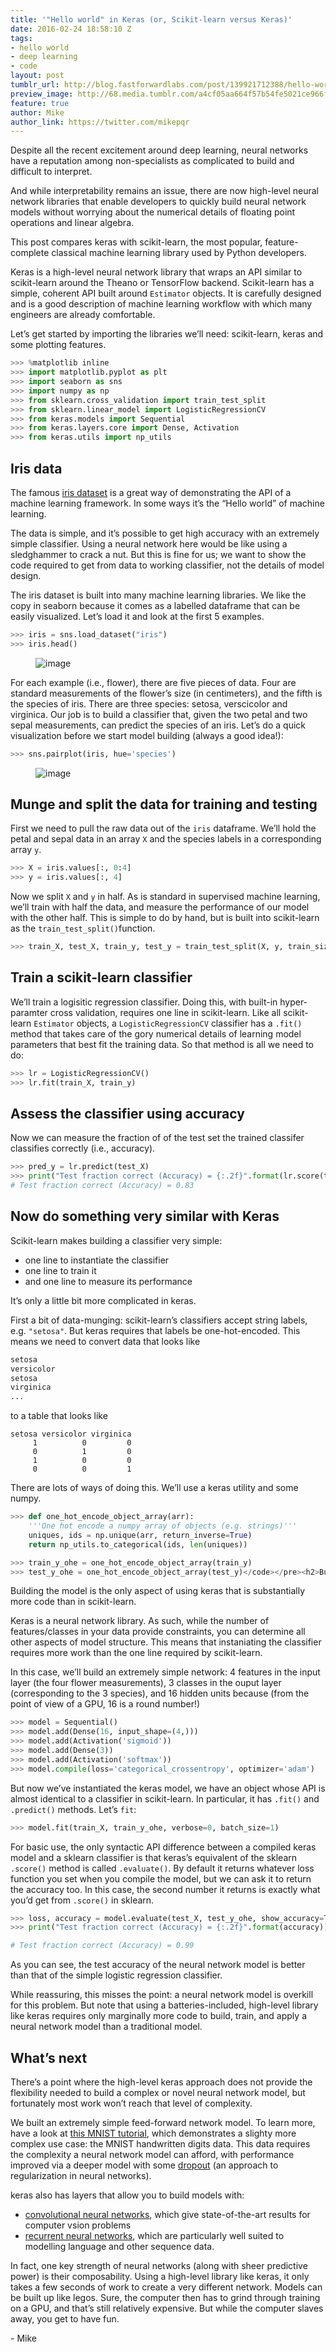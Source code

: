 ```yaml
---
title: '"Hello world" in Keras (or, Scikit-learn versus Keras)'
date: 2016-02-24 18:58:10 Z
tags:
- hello world
- deep learning
- code
layout: post
tumblr_url: http://blog.fastforwardlabs.com/post/139921712388/hello-world-in-keras-or-scikit-learn-versus
preview_image: http://68.media.tumblr.com/a4cf05aa664f57b54fe5021ce966f5d6/tumblr_inline_o30qnzlyxi1qcg73w_540.png
feature: true
author: Mike
author_link: https://twitter.com/mikepqr
---
```


<p>Despite all the recent excitement around deep learning, neural networks have a reputation among non-specialists as complicated to build and difficult to  interpret.</p><p>And while interpretability remains an issue, there are now high-level neural network libraries that enable developers to quickly build neural network models without worrying about the numerical details of floating point operations and linear algebra.</p><p>This post compares keras with scikit-learn, the most popular, feature-complete classical machine learning library used by Python developers.</p>

<p>Keras is a high-level neural network library that wraps an API similar to scikit-learn around the Theano or TensorFlow backend. Scikit-learn has a simple, coherent API built around <code>Estimator</code> objects. It is carefully designed and is a good description of machine learning workflow with which many engineers are already comfortable.</p>

<p>Let&rsquo;s get started by importing the libraries we&rsquo;ll need: scikit-learn, keras and some plotting features.</p>

```python
>>> %matplotlib inline
>>> import matplotlib.pyplot as plt
>>> import seaborn as sns
>>> import numpy as np
>>> from sklearn.cross_validation import train_test_split
>>> from sklearn.linear_model import LogisticRegressionCV
>>> from keras.models import Sequential
>>> from keras.layers.core import Dense, Activation
>>> from keras.utils import np_utils
```

<h2>Iris data</h2><p>The famous <a href="https://archive.ics.uci.edu/ml/datasets/Iris">iris dataset</a> is a great way of demonstrating the API of a machine learning framework. In some ways it&rsquo;s the &ldquo;Hello world&rdquo; of machine learning.</p><p>The data is simple, and it&rsquo;s possible to get high accuracy with an extremely simple classifier. Using a neural network here would be like using a sledghammer to crack a nut. But this is fine for us; we want to show the code required to get from data to working classifier, not the details of model design.</p><p>The iris dataset is built into many machine learning libraries. We like the copy in seaborn because it comes as a labelled dataframe that can be easily visualized. Let&rsquo;s load it and look at the first 5 examples.</p>

```python
>>> iris = sns.load_dataset("iris")
>>> iris.head()
```

<figure data-orig-width="450" data-orig-height="183" class="tmblr-full"><img src="http://68.media.tumblr.com/d7c32a4d56195a39fb609287cbf9987c/tumblr_inline_o30ql2XBMK1qcg73w_540.png" alt="image" data-orig-width="450" data-orig-height="183"/></figure><p>For each example (i.e., flower), there are five pieces of data. Four are standard measurements of the flower&rsquo;s size (in centimeters), and the fifth is the species of iris. There are three species: setosa, verscicolor and virginica. Our job is to build a classifier that, given the two petal and two sepal measurements, can predict the species of an iris. Let&rsquo;s do a quick visualization before we start model building (always a good idea!):</p>

```python
>>> sns.pairplot(iris, hue='species')
```

<figure data-orig-width="811" data-orig-height="721" class="tmblr-full"><img src="http://68.media.tumblr.com/a4cf05aa664f57b54fe5021ce966f5d6/tumblr_inline_o30qnzlyxi1qcg73w_540.png" alt="image" data-orig-width="811" data-orig-height="721"/></figure><h2>Munge and split the data for training and testing</h2><p>First we need to pull the raw data out of the <code>iris</code> dataframe. We&rsquo;ll hold the petal and sepal data in an array <code>X</code> and the species labels in a corresponding array <code>y</code>.</p>

```python
>>> X = iris.values[:, 0:4]
>>> y = iris.values[:, 4]
```

<p>Now we split <code>X</code> and <code>y</code> in half. As is standard in supervised machine learning, we&rsquo;ll train with half the data, and measure the performance of our model with the other half. This is simple to do by hand, but is built into scikit-learn as the <code>train_test_split()</code>function.</p>

```python
>>> train_X, test_X, train_y, test_y = train_test_split(X, y, train_size=0.5, random_state=0)
```

<h2>Train a scikit-learn classifier</h2><p>We&rsquo;ll train a logisitic regression classifier. Doing this, with built-in hyper-paramter cross validation, requires one line in scikit-learn. Like all scikit-learn <code>Estimator</code> objects, a <code>LogisticRegressionCV</code> classifier has a <code>.fit()</code> method that takes care of the gory numerical details of learning model parameters that best fit the training data. So that method is all we need to do:</p>

```python
>>> lr = LogisticRegressionCV()
>>> lr.fit(train_X, train_y)
```

<h2>Assess the classifier using accuracy</h2><p>Now we can measure the fraction of of the test set the trained classifer classifies correctly (i.e., accuracy).</p>

```python
>>> pred_y = lr.predict(test_X)
>>> print("Test fraction correct (Accuracy) = {:.2f}".format(lr.score(test_X, test_y)))
# Test fraction correct (Accuracy) = 0.83
```

<h2>Now do something very similar with Keras</h2><p>Scikit-learn makes building a classifier very simple:</p><ul><li>one line to instantiate the classifier</li>
    <li>one line to train it</li>
    <li>and one line to measure its performance</li>
</ul><p>It&rsquo;s only a little bit more complicated in keras.</p><p>First a bit of data-munging: scikit-learn&rsquo;s classifiers accept string labels, e.g. <code>"setosa"</code>. But keras requires that labels be one-hot-encoded. This means we need to convert data that looks like</p>

```python
setosa
versicolor
setosa
virginica
...
```

<p>to a table that looks like</p>

```
setosa versicolor virginica
     1          0         0
     0          1         0
     1          0         0
     0          0         1
```

 <p>There are lots of ways of doing this. We&rsquo;ll use a keras utility and some numpy.</p>

```python
>>> def one_hot_encode_object_array(arr):
    '''One hot encode a numpy array of objects (e.g. strings)'''
    uniques, ids = np.unique(arr, return_inverse=True)
    return np_utils.to_categorical(ids, len(uniques))

>>> train_y_ohe = one_hot_encode_object_array(train_y)
>>> test_y_ohe = one_hot_encode_object_array(test_y)</code></pre><h2>Build the neural network model</h2>
```

<p>Building the model is the only aspect of using keras that is substantially more code than in scikit-learn.</p><p>Keras is a neural network library. As such, while the number of features/classes in your data provide constraints, you can determine all other aspects of model structure. This means that instaniating the classifier requires more work than the one line required by scikit-learn.</p>

<p>In this case, we&rsquo;ll build an extremely simple network: 4 features in the input layer (the four flower measurements), 3 classes in the ouput layer (corresponding to the 3 species), and 16 hidden units because (from the point of view of a GPU, 16 is a round number!)</p>

```python
>>> model = Sequential()
>>> model.add(Dense(16, input_shape=(4,)))
>>> model.add(Activation('sigmoid'))
>>> model.add(Dense(3))
>>> model.add(Activation('softmax'))
>>> model.compile(loss='categorical_crossentropy', optimizer='adam')
```

<p>But now we&rsquo;ve instantiated the keras model, we have an object whose API is almost identical to a classifier in scikit-learn. In particular, it has <code>.fit()</code> and <code>.predict()</code> methods. Let&rsquo;s <code>fit</code>:</p>

```python
>>> model.fit(train_X, train_y_ohe, verbose=0, batch_size=1)
```

<p>For basic use, the only syntactic API difference between a compiled keras model and a sklearn classifier is that keras&rsquo;s equivalent of the sklearn <code>.score()</code> method is called <code>.evaluate()</code>. By default it returns whatever loss function you set when you compile the model, but we can ask it to return the accuracy too. In this case, the second number it returns is exactly what you&rsquo;d get from <code>.score()</code> in sklearn.<br/></p>

```python
>>> loss, accuracy = model.evaluate(test_X, test_y_ohe, show_accuracy=True, verbose=0)
>>> print("Test fraction correct (Accuracy) = {:.2f}".format(accuracy))

# Test fraction correct (Accuracy) = 0.99
```

<p>As you can see, the test accuracy of the neural network model is better than that of the simple logistic regression classifier.</p><p>While reassuring, this misses the point: a neural network model is overkill for this problem. But note that using a batteries-included, high-level library like keras requires only marginally more code to build, train, and apply a neural network model than a traditional model.</p><h2>What&rsquo;s next</h2><p>There&rsquo;s a point where the high-level keras approach does not provide the flexibility needed to build a complex or novel neural network model, but fortunately most work won&rsquo;t reach that level of complexity.</p><p>We built an extremely simple feed-forward network model. To learn more, have a look at <a href="https://github.com/wxs/keras-mnist-tutorial/blob/master/MNIST%20in%20Keras.ipynb">this MNIST tutorial</a>, which demonstrates a slighty more complex use case: the MNIST handwritten digits data. This data requires the complexity a neural network model can afford, with performance improved via a deeper model with some <a href="https://www.cs.toronto.edu/~hinton/absps/JMLRdropout.pdf">dropout</a> (an approach to regularization in neural networks).</p><p>keras also has layers that allow you to build models with:</p><ul><li><a href="http://deeplearning.net/tutorial/lenet.html">convolutional neural networks</a>, which give state-of-the-art results for computer vsion problems</li>
    <li><a href="http://karpathy.github.io/2015/05/21/rnn-effectiveness/">recurrent neural networks</a>, which are particularly well suited to modelling language and other sequence data.</li>
</ul><p>In fact, one key strength of neural networks (along with sheer predictive power) is their composability. Using a high-level library like keras, it only takes a few seconds of work to create a very different network. Models can be built up like legos. Sure, the computer then has to grind through training on a GPU, and that&rsquo;s still relatively expensive. But while the computer slaves away, you get to have fun.</p><p>- Mike</p>
